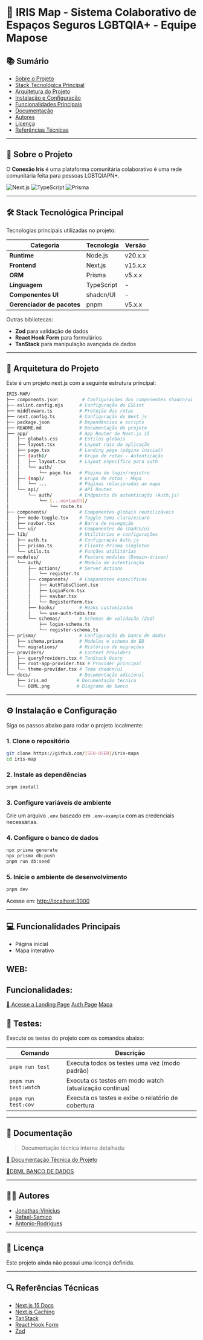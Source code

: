 
# 🌈 IRIS Map - Sistema Colaborativo de Espaços Seguros LGBTQIA+ - Equipe Mapose

## 📚 Sumário

- [Sobre o Projeto](#sobre-o-projeto)
- [Stack Tecnológica Principal](#stack-tecnológica-principal)
- [Arquitetura do Projeto](#arquitetura-do-projeto)
- [Instalação e Configuração](#instalação-e-configuração)
- [Funcionalidades Principais](#funcionalidades-principais)
- [Documentação](#documentação)
- [Autores](#autores)
- [Licença](#licença)
- [Referências Técnicas](#referências-técnicas)

---

## 📖 Sobre o Projeto

O **Conexão Iris** é uma plataforma comunitária colaborativo é uma rede comunitária feita para pessoas LGBTQIAPN+.

![Next.js](https://img.shields.io/badge/Next.js-15.x.x-black)
![TypeScript](https://img.shields.io/badge/TypeScript-blue)
![Prisma](https://img.shields.io/badge/Prisma-5.x.x-2D3748)

---

## 🛠️ Stack Tecnológica Principal

Tecnologias principais utilizadas no projeto:

| **Categoria**         | **Tecnologia**    | **Versão**       |
|-----------------------|-------------------|------------------|
| **Runtime**           | Node.js           | v20.x.x          |
| **Frontend**          | Next.js           | v15.x.x          |
| **ORM**               | Prisma            | v5.x.x           |
| **Linguagem**         | TypeScript        | -                |
| **Componentes UI**    | shadcn/UI         | -                |
| **Gerenciador de pacotes** | pnpm         | v5.x.x           |

Outras bibliotecas:
- **Zod** para validação de dados
- **React Hook Form** para formulários
- **TanStack** para manipulação avançada de dados

---

## 🧱 Arquitetura do Projeto

Este é um projeto next.js com a seguinte estrutura principal:

```bash
IRIS-MAP/
├── components.json         # Configurações dos componentes shadcn/ui
├── eslint.config.mjs      # Configuração do ESLint
├── middleware.ts          # Proteção das rotas
├── next.config.ts         # Configuração do Next.js
├── package.json           # Dependências e scripts
├── README.md              # Documentação do projeto
├── app/                   # App Router do Next.js 15
│   ├── globals.css        # Estilos globais
│   ├── layout.tsx         # Layout raiz da aplicação
│   ├── page.tsx           # Landing page (página inicial)
│   ├── (auth)/            # Grupo de rotas - Autenticação
│   │   ├── layout.tsx     # Layout específico para auth
│   │   └── auth/
│   │       └── page.tsx   # Página de login/registro
│   ├── (map)/             # Grupo de rotas - Mapa
│   │   └── ...            # Páginas relacionadas ao mapa
│   └── api/               # API Routes
│       └── auth/          # Endpoints de autenticação (Auth.js)
│           └── [...nextauth]/
│               └── route.ts
├── components/            # Componentes globais reutilizáveis
│   ├── mode-toggle.tsx    # Toggle tema claro/escuro
│   ├── navbar.tsx         # Barra de navegação
│   └── ui/                # Componentes do shadcn/ui
├── lib/                   # Utilitários e configurações
│   ├── auth.ts            # Configuração Auth.js
│   ├── prisma.ts          # Cliente Prisma singleton
│   └── utils.ts           # Funções utilitárias
├── modules/               # Feature modules (Domain-driven)
│   └── auth/              # Módulo de autenticação
│       ├── actions/       # Server Actions
│       │   └── register.ts
│       ├── components/    # Componentes específicos
│       │   ├── AuthTabsClient.tsx
│       │   ├── LoginForm.tsx
│       │   ├── navbar.tsx
│       │   └── RegisterForm.tsx
│       ├── hooks/         # Hooks customizados
│       │   └── use-auth-tabs.tsx
│       └── schemas/       # Schemas de validação (Zod)
│           ├── login-schema.ts
│           └── register-schema.ts
├── prisma/                # Configuração do banco de dados
│   ├── schema.prisma      # Modelos e schema do BD
│   └── migrations/        # Histórico de migrações
├── providers/             # Context Providers
│   ├── queryProviders.tsx # TanStack Query
│   ├── root-app-provider.tsx # Provider principal
│   └── theme-provider.tsx # Tema shadcn/ui
└── docs/                  # Documentação adicional
    ├── iris.md           # Documentação técnica
    └── DBML.png          # Diagrama do banco

```



---

## ⚙️ Instalação e Configuração

Siga os passos abaixo para rodar o projeto localmente:

### 1. Clone o repositório

```bash
git clone https://github.com/[SEU-USER]/iris-mapa
cd iris-map
```

### 2. Instale as dependências

```bash
pnpm install
```

### 3. Configure variáveis de ambiente

Crie um arquivo `.env` baseado em `.env-example` com as credenciais necessárias.

### 4. Configure o banco de dados

```bash
npx prisma generate
npx prisma db:push
pnpm run db:seed
```

### 5. Inicie o ambiente de desenvolvimento

```bash
pnpm dev
```

Acesse em: [http://localhost:3000](http://localhost:3000)

---

## 💻 Funcionalidades Principais

* Página inicial
* Mapa interativo

## WEB:


## Funcionalidades:
[🔗 Acesse a Landing Page](http://localhost:3000/)
[Auth Page](http://localhost:3000/auth)
[Mapa](http://localhost:3000/map)

## 📖 Testes:

Execute os testes do projeto com os comandos abaixo:

| Comando                | Descrição                                              |
|------------------------|--------------------------------------------------------|
| `pnpm run test`        | Executa todos os testes uma vez (modo padrão)          |
| `pnpm run test:watch`  | Executa os testes em modo watch (atualização contínua) |
| `pnpm run test:cov`    | Executa os testes e exibe o relatório de cobertura     |

---

## 📘 Documentação

> Documentação técnica interna detalhada:

[📁 Documentação Técnica do Projeto](/docs/iris.md)

[📄DBML BANCO DE DADOS](/docs/DBML.png)

---

## 🧑‍💻 Autores

* [Jonathas-Vinicius](https://github.com/jvras58)
* [Rafael-Samico](https://github.com/rafaelsamico)
* [Antonio-Rodrigues](https://github.com/AntonioCar0lin0)


---

## 📜 Licença

Este projeto ainda não possui uma licença definida.

---

## 🔍 Referências Técnicas

* [Next.js 15 Docs](https://nextjs.org/docs/getting-started)
* [Next.js Caching](https://nextjs.org/docs/app/building-your-application/caching)
* [TanStack](https://tanstack.com/)
* [React Hook Form](https://react-hook-form.com/)
* [Zod](https://zod.dev/)
